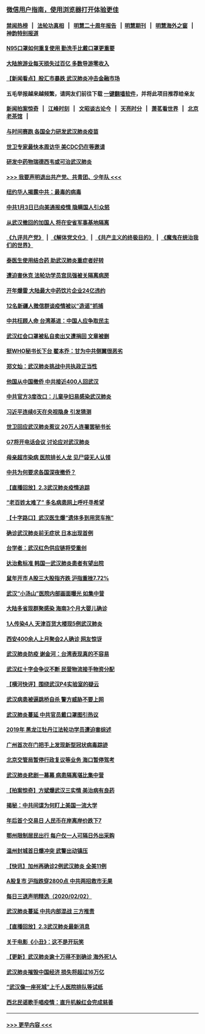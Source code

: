 ### [微信用户指南，使用浏览器打开体验更佳](https://github.com/gfw-breaker/banned-news1/blob/master/indexes/wechat-guide.md?t=0)
#### [禁闻热榜](热点新闻.md?t=0)  &nbsp;&nbsp;|&nbsp;&nbsp; [法轮功真相](https://github.com/gfw-breaker/truth/blob/master/README.md?t=0) &nbsp;&nbsp;|&nbsp;&nbsp; [明慧二十周年报告](https://github.com/gfw-breaker/mh-reports/blob/master/README.md?t=0) &nbsp;&nbsp;|&nbsp;&nbsp;[明慧期刊](https://github.com/gfw-breaker/mh-qikan) &nbsp;&nbsp;|&nbsp;&nbsp; [明慧海外之窗](https://github.com/gfw-breaker/mh-news/blob/master/README.md?t=0) &nbsp;&nbsp;|&nbsp;&nbsp; [神韵特别报道](https://github.com/gfw-breaker/mh-news/blob/master/shenyun.md?t=0)
#### [N95口罩如何重复使用 勤洗手比戴口罩更重要](../pages/nsc413/n11842236.md?t=02040511) 
#### [大陆旅游业每天损失过百亿 多数导游零收入](../pages/nsc413/n11842179.md?t=02040511) 
#### [【新闻看点】股汇市暴跌 武汉肺炎冲击金融市场](../pages/nsc413/n11842216.md?t=02040511) 
#### 五毛举报越来越频繁，请网友们前往下载 [一键翻墙软件](https://github.com/gfw-breaker/ssr-accounts)，并将此项目推荐给亲友
#### [新闻拍案惊奇](https://github.com/gfw-breaker/banned-news1/blob/master/pages/link4.md) &nbsp;&nbsp;|&nbsp;&nbsp; [江峰时刻](https://github.com/gfw-breaker/banned-news1/blob/master/pages/link4.md) &nbsp;&nbsp;|&nbsp;&nbsp; [文昭谈古论今](https://github.com/gfw-breaker/banned-news1/blob/master/pages/link4.md) &nbsp;&nbsp;|&nbsp;&nbsp; [天亮时分](https://github.com/gfw-breaker/banned-news1/blob/master/pages/link4.md) &nbsp;&nbsp;|&nbsp;&nbsp; [萧茗看世界](https://github.com/gfw-breaker/banned-news1/blob/master/pages/link4.md) &nbsp;&nbsp;|&nbsp;&nbsp; [北京老茶馆](https://github.com/gfw-breaker/banned-news1/blob/master/pages/link4.md) &nbsp;&nbsp;|&nbsp;&nbsp; 
#### [与时间赛跑  各国全力研发武汉肺炎疫苗](../pages/nsc413/n11842149.md?t=02040511) 
#### [世卫专家最快本周访华 美CDC仍在等邀请](../pages/nsc413/n11842198.md?t=02040511) 
#### [研发中药物瑞德西韦或可治武汉肺炎](../pages/nsc413/n11842100.md?t=02040511) 
#### [>>> 我要声明退出共产党、共青团、少年队 <<<](https://github.com/begood0513/goodnews/blob/master/quit/letter.md) 
#### [纽约华人揭露中共：最毒的病毒](../pages/nsc413/n11840631.md?t=02040511) 
#### [中共1月3日已向美通报疫情 隐瞒国人引众怒](../pages/nsc413/n11841978.md?t=02040511) 
#### [从武汉撤回的加国人 将在安省军事基地隔离](../pages/nsc413/n11840777.md?t=02040511) 
#### [《九评共产党》](https://github.com/begood0513/9ping.md/blob/master/README.md) &nbsp;|&nbsp; [《解体党文化》](../../../../jtdwh.md/blob/master/README.md)  &nbsp;|&nbsp; [《共产主义的终极目的》](../../../../gczydzjmd.md/blob/master/README.md) &nbsp;|&nbsp; [《魔鬼在统治我们的世界》](../../../../mgztzwmdsj.md/blob/master/README.md) 
#### [泰医生使用结合药 助武汉肺炎重症者好转](../pages/nsc413/n11842096.md?t=02040511) 
#### [遭迫害休克 法轮功学员宫凤强被关隔离病房](../pages/nsc413/n11841492.md?t=02040511) 
#### [开年爆雷  大陆最大中药饮片企业24亿违约](../pages/nsc413/n11841904.md?t=02040511) 
#### [12名新疆人微信群谈疫情被以“造谣”抓捕](../pages/nsc413/n11839897.md?t=02040511) 
#### [中共枉顾人命 台湾基进：中国人应争取民主](../pages/nsc413/n11841532.md?t=02040511) 
#### [武汉红会口罩被私自卖出又遭捐回 文章被删](../pages/nsc413/n11841871.md?t=02040511) 
#### [挺WHO秘书长下台 翟本乔：甘为中共侧翼很恶劣](../pages/nsc413/n11841484.md?t=02040511) 
#### [郑文灿：武汉肺炎挑战中共执政正当性](../pages/nsc413/n11841537.md?t=02040511) 
#### [他国从中国撤侨 中共接近400人回武汉](../pages/nsc413/n11841290.md?t=02040511) 
#### [中共官方3度改口：儿童孕妇易感染武汉肺炎](../pages/nsc413/n11841631.md?t=02040511) 
#### [习近平连续6天在央视隐身 引发猜测](../pages/nsc413/n11841881.md?t=02040511) 
#### [世卫回应武汉肺炎惹议 20万人连署罢秘书长](../pages/nsc413/n11841664.md?t=02040511) 
#### [G7将开电话会议 讨论应对武汉肺炎](../pages/nsc413/n11841658.md?t=02040511) 
#### [母亲超市染病 医院排长人龙 见尸袋无人认领](../pages/nsc413/n11841762.md?t=02040511) 
#### [中共为何要求各国深夜撤侨？](../pages/nsc413/n11841731.md?t=02040511) 
#### [【直播回放】2.3武汉肺炎疫情追踪](../pages/nsc413/n11841577.md?t=02040511) 
#### [“老百姓太难了” 多名病患网上呼吁寻希望](../pages/nsc413/n11841565.md?t=02040511) 
#### [【十字路口】武汉医生爆“遗体多到用货车拖”](../pages/nsc413/n11840013.md?t=02040511) 
#### [确诊武汉肺炎前无症状 日本出现首例](../pages/nsc413/n11841567.md?t=02040511) 
#### [台学者：武汉红色供应链将受重创](../pages/nsc413/n11841596.md?t=02040511) 
#### [达治愈标准 韩国一武汉肺炎患者有望出院](../pages/nsc413/n11841523.md?t=02040511) 
#### [鼠年开市 A股三大股指齐跌 沪指重挫7.72%](../pages/nsc413/n11840461.md?t=02040511) 
#### [武汉“小汤山”医院内部画面曝光 如集中营](../pages/nsc413/n11841060.md?t=02040511) 
#### [大陆多省现群聚感染 海南3个月大婴儿确诊](../pages/nsc413/n11841274.md?t=02040511) 
#### [1人传染4人 天津百货大楼现5例武汉肺炎](../pages/nsc413/n11840677.md?t=02040511) 
#### [西安400余人上月聚会2人确诊 网友惊讶](../pages/nsc413/n11841178.md?t=02040511) 
#### [武汉肺炎防疫 谢金河：台湾表现真的不容易](../pages/nsc413/n11841120.md?t=02040511) 
#### [武汉红十字会争议不断 民营物流接手物资分配](../pages/nsc413/n11840733.md?t=02040511) 
#### [【横河快评】围绕武汉P4实验室的疑云](../pages/nsc413/n11840494.md?t=02040511) 
#### [武汉病患被逼跳桥自杀 警方威胁不要上网](../pages/nsc413/n11838521.md?t=02040511) 
#### [武汉肺炎蔓延 中共官员戴口罩图引热议](../pages/nsc413/n11840917.md?t=02040511) 
#### [2019年 黑龙江牡丹江法轮功学员遭迫害综述](../pages/nsc413/n11839335.md?t=02040511) 
#### [广州首次在门把手上发现新型冠状病毒踪迹](../pages/nsc413/n11840613.md?t=02040511) 
#### [北京交管局暂停行政复议等业务 海口暂停驾考](../pages/nsc413/n11840528.md?t=02040511) 
#### [武汉肺炎悲剧一幕幕 病患隔离堪比集中营](../pages/nsc413/n11838047.md?t=02040511) 
#### [【拍案惊奇】方斌爆武汉三实情 美治病有良药](../pages/nsc413/n11839984.md?t=02040511) 
#### [揭秘：中共间谍为何盯上美国一流大学](../pages/nsc413/n11840270.md?t=02040511) 
#### [年后首个交易日 人民币在岸离岸价跌下7](../pages/nsc413/n11840366.md?t=02040511) 
#### [鄂州限制居民出行 每户仅一人可隔日外出采购](../pages/nsc413/n11839131.md?t=02040511) 
#### [温州封城首日爆冲突 武警出动镇压](../pages/nsc413/n11839881.md?t=02040511) 
#### [【快讯】加州再确诊2例武汉肺炎 全美11例](../pages/nsc413/n11840339.md?t=02040511) 
#### [A股复市 沪指跌穿2800点 中共两招救市无果](../pages/nsc413/n11839859.md?t=02040511) 
#### [每日三退声明精选（2020/02/02）](../pages/nsc413/n11840257.md?t=02040511) 
#### [武汉肺炎蔓延 中共内部混战 三方推责](../pages/nsc413/n11839612.md?t=02040511) 
#### [【直播回放】2.3武汉肺炎最新消息](../pages/nsc413/n11840124.md?t=02040511) 
#### [关于电影《小丑》：这不是开玩笑](../pages/nsc413/n11839360.md?t=02040511) 
#### [【更新】武汉肺炎逾十万得不到确诊 海外死1人](../pages/nsc413/n11801312.md?t=02040511) 
#### [武汉肺炎摧毁中国经济 损失将超过16万亿](../pages/nsc413/n11839723.md?t=02040511) 
#### [“武汉像一座死城”上千人医院排队等试纸](../pages/nsc413/n11839724.md?t=02040511) 
#### [西北民谣歌手唱疫情：直升机躲红会完成慈善](../pages/nsc413/n11839757.md?t=02040511) 

----
#### [ >>> 更早内容 <<< ](../indexes/nsc413-earlier.md)
